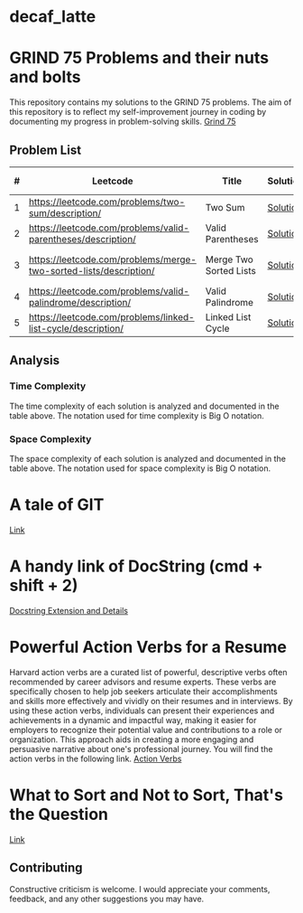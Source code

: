 # decaf_latte
# GRIND 75 Problems and their nuts and bolts

This repository contains my solutions to the GRIND 75 problems. The aim of this repository is to reflect my self-improvement journey in coding by documenting my progress in problem-solving skills. [Grind 75](https://www.techinterviewhandbook.org/grind75)

## Problem List

| # | Leetcode | Title | Solution | Time Complexity | Space Complexity |
| --- | --- | --- | --- | --- | --- |
| 1 | https://leetcode.com/problems/two-sum/description/ |Two Sum | [Solution](./GRIND_75_Practice_1/leetcode_1_two_sum.py) | _O(n)_ | _O(n)_ |
| 2 | https://leetcode.com/problems/valid-parentheses/description/ |Valid Parentheses | [Solution](./GRIND_75_Practice_1/leetcode_20_valid_parentheses.py) | _O(len(s)_ | _O(len(s)_ |
| 3 | https://leetcode.com/problems/merge-two-sorted-lists/description/ |Merge Two Sorted Lists | [Solution](./GRIND_75_Practice_1/leetcode_21_merge_two_sorted_lists.py) | _O(m+n), m=len(list1) n=len(list2)_ | _O(1)_ |
| 4 | https://leetcode.com/problems/valid-palindrome/description/ | Valid Palindrome | [Solution](./GRIND_75_Practice_1/leetcode_125_valid_palindrome.py) | _O(len(s))_ | _O(1)_ |
| 5 | https://leetcode.com/problems/linked-list-cycle/description/ | Linked List Cycle | [Solution](./GRIND_75_Practice_1/leetcode_141_linked_list_cycle.py) | _O(n)_ | _O(1)_ |


## Analysis

### Time Complexity

The time complexity of each solution is analyzed and documented in the table above. The notation used for time complexity is Big O notation.

### Space Complexity

The space complexity of each solution is analyzed and documented in the table above. The notation used for space complexity is Big O notation.

# A tale of GIT
[Link](./Git_Documentation)

# A handy link of DocString (cmd + shift + 2)
[Docstring Extension and Details](https://github.com/NilsJPWerner/autoDocstring/tree/c9da64126fd9e667decd9d85b4e5b53c60372ea7?tab=readme-ov-file)

# Powerful Action Verbs for a Resume
Harvard action verbs are a curated list of powerful, descriptive verbs often recommended by career advisors and resume experts. These verbs are specifically chosen to help job seekers articulate their accomplishments and skills more effectively and vividly on their resumes and in interviews. By using these action verbs, individuals can present their experiences and achievements in a dynamic and impactful way, making it easier for employers to recognize their potential value and contributions to a role or organization. This approach aids in creating a more engaging and persuasive narrative about one's professional journey. You will find the action verbs in the following link.
[Action Verbs](https://www.alumni.hbs.edu/Documents/careers/ActionVerbsList.pdf)

# What to Sort and Not to Sort, That's the Question
[Link](./sorting)
## Contributing
Constructive criticism is welcome. I would appreciate your comments, feedback, and any other suggestions you may have.
